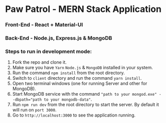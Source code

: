 # Paw Patrol - MERN Stack Application

### Front-End - React + Material-UI

### Back-End - Node.js, Express.js & MongoDB

### Steps to run in development mode:

1. Fork the repo and clone it.
2. Make sure you have `Yarn` `Node.js` & `MongoDB` installed in your system.
3. Run the command `npm install` from the root directory.
4. Switch to `client` directory and run the command `yarn install`.
5. Open two terminal windows (one for running Server and other for MongoDB).
6. Start MongoDB service with the command `"path to your mongod.exe" --dbpath="path to your mongodb-data"`. 
7. Run `npm run dev` from the root directory to start the server. By default it will run on `port 3000`.
8. Go to `http://localhost:3000` to see the application running.
